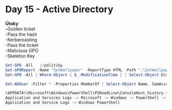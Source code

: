 # Day 15 - Active Directory

**Útoky**\
**-**&#x47;olden ticket\
-Pass the hash\
-Kerberoasting\
-Pass the ticket \
-Malicious GPO\
-Skeleton Key

```powershell
Get-GPO -All   //politiky
Get-GPOReport -Name "SetWallpaper" -ReportType HTML -Path ".\SetWallpaper.html"  //export politiky
Get-GPO -All | Where-Object { $_.ModificationTime } | Select-Object DisplayName, ModificationTime   //modifikované

Get-ADUser -Filter * -Properties MemberOf | Select-Object Name, SamAccountName, @{Name="Groups";Expression={$_.MemberOf}}  //vypis AD uživatelů

%APPDATA%\Microsoft\Windows\PowerShell\PSReadLine\ConsoleHost_history.txt  //historie powershellu
Application and Services Logs -> Microsoft -> Windows -> PowerShell -> Operational
Application and Service Logs -> Windows PowerShell
```
